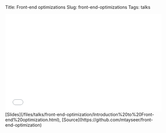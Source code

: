 Title: Front-end optimizations
Slug: front-end-optimizations
Tags: talks

<iframe width="100%" height="315" src="//www.youtube.com/embed/m_yV9ad4hOo?rel=0" frameborder="0" allowfullscreen></iframe>
[Slides](/files/talks/front-end-optimization/Introduction%20to%20Front-end%20optimization.html), 
[Source](https://github.com/mtayseer/front-end-optimization)